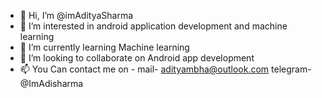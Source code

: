 - 👋 Hi, I’m @imAdityaSharma
- 👀 I’m interested in android application development and machine learning
- 🌱 I’m currently learning Machine learning
- 💞️ I’m looking to collaborate on Android app development
- 📫 You Can contact me on - mail- adityambha@outlook.com
telegram- @ImAdisharma

<!---
imAdityaSharma/imAdityaSharma is a ✨ special ✨ repository because its `README.md` (this file) appears on your GitHub profile.
You can click the Preview link to take a look at your changes.
--->
